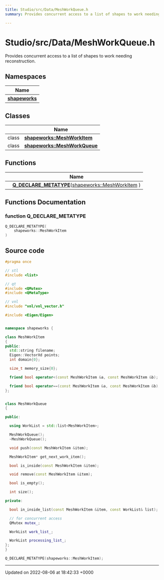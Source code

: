 ```yaml
---
title: Studio/src/Data/MeshWorkQueue.h
summary: Provides concurrent access to a list of shapes to work needing reconstruction. 

---
```


# Studio/src/Data/MeshWorkQueue.h

Provides concurrent access to a list of shapes to work needing reconstruction. 

## Namespaces

| Name           |
| -------------- |
| **[shapeworks](../Namespaces/namespaceshapeworks.md)**  |

## Classes

|                | Name           |
| -------------- | -------------- |
| class | **[shapeworks::MeshWorkItem](../Classes/classshapeworks_1_1MeshWorkItem.md)**  |
| class | **[shapeworks::MeshWorkQueue](../Classes/classshapeworks_1_1MeshWorkQueue.md)**  |

## Functions

|                | Name           |
| -------------- | -------------- |
| | **[Q_DECLARE_METATYPE](../Files/MeshWorkQueue_8h.md#function-q-declare-metatype)**([shapeworks::MeshWorkItem](../Classes/classshapeworks_1_1MeshWorkItem.md) ) |


## Functions Documentation

### function Q_DECLARE_METATYPE

```cpp
Q_DECLARE_METATYPE(
    shapeworks::MeshWorkItem 
)
```




## Source code

```cpp
#pragma once

// stl
#include <list>

// qt
#include <QMutex>
#include <QMetaType>

// vnl
#include "vnl/vnl_vector.h"

#include <Eigen/Eigen>


namespace shapeworks {

class MeshWorkItem
{
public:
  std::string filename;
  Eigen::VectorXd points;
  int domain{0};

  size_t memory_size{0};

  friend bool operator<(const MeshWorkItem &a, const MeshWorkItem &b);

  friend bool operator==(const MeshWorkItem &a, const MeshWorkItem &b);
};


class MeshWorkQueue
{

public:

  using WorkList = std::list<MeshWorkItem>;

  MeshWorkQueue();
  ~MeshWorkQueue();

  void push(const MeshWorkItem &item);

  MeshWorkItem* get_next_work_item();

  bool is_inside(const MeshWorkItem &item);

  void remove(const MeshWorkItem &item);

  bool is_empty();

  int size();

private:

  bool in_inside_list(const MeshWorkItem &item, const WorkList& list);

  // for concurrent access
  QMutex mutex_;

  WorkList work_list_;

  WorkList processing_list_;
};
}

Q_DECLARE_METATYPE(shapeworks::MeshWorkItem);
```


-------------------------------

Updated on 2022-08-06 at 18:42:33 +0000
